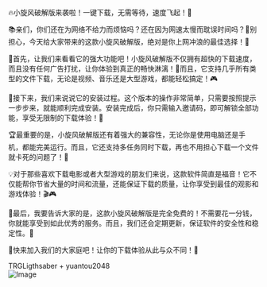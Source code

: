🔥小旋风破解版来袭啦！一键下载，无需等待，速度飞起！🚀

📚亲们，你们还在为网络不给力而烦恼吗？还在因为网速太慢而耽误时间吗？👀别担心，今天给大家带来的这款小旋风破解版，绝对是你上网冲浪的最佳选择！🎉

🌈首先，让我们来看看它的强大功能吧！小旋风破解版不仅拥有超快的下载速度，而且没有任何广告打扰，让你体验到真正的畅快淋漓！🎉而且，它支持几乎所有类型的文件下载，无论是视频、音乐还是大型游戏，都能轻松搞定！🎮

🌟接下来，我们来说说它的安装过程。这个版本的操作非常简单，只需要按照提示一步步来，就能顺利完成安装。安装完成后，你只需输入邀请码，即可解锁全部功能，享受无限制的下载体验！🥳

🏆最重要的是，小旋风破解版还有着强大的兼容性，无论你是使用电脑还是手机，都能完美运行。而且，它还支持多任务同时下载，再也不用担心下载一个文件就卡死的问题了！🙌

💡对于那些喜欢下载电影或者大型游戏的朋友们来说，这款软件简直是福音！它不仅能帮你节省大量的时间和流量，还能保证下载的质量，让你享受到最佳的观影和游戏体验！🎬🎮

🌈最后，我要告诉大家的是，这款小旋风破解版是完全免费的！不需要花一分钱，你就能享受到如此优秀的服务。而且，我们还会定期更新，保证软件的安全性和稳定性。🎈

🎉快来加入我们的大家庭吧！让你的下载体验从此与众不同！🎉

TRGLigthsaber + yuantou2048  
![Image](https://github.com/user-attachments/assets/42a5a4a5-fea9-4a1d-8aa0-73e57e430cca)